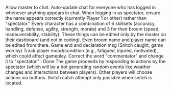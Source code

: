 Allow master to chat.
Auto-update chat for everyone who has logged in whenever anything appears in chat.
When logging in as spectator, ensure the name appears correctly (currently Player 1 or other) rather than "spectator."
Every character has a combination of 6 skillsets (accuracy, handling, defense, agility, strength, morale) and 3 for their broom (speed, maneuverability, stability).
These things can be edited only by the master on their dashboard (and not in coding). Even broom name and player name can be edited from there.
Game end and declaration msg (Snitch caught, game won by)
Track player mood/condition (e.g., fatigued, injured, motivated), which could affect gameplay.
Correct the word "commentator" and change it to "spectator." : Done
The game proceeds by responding to actions by the spectator (which will be a bot generating random events like weather changes and interactions between players). Other players will choose actions via buttons.
Snitch catch attempt only possible when snitch is located.